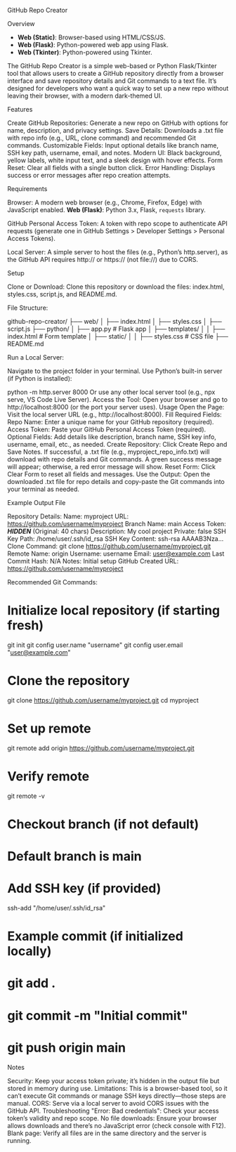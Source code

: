 GitHub Repo Creator

Overview

- **Web (Static)**: Browser-based using HTML/CSS/JS.
- **Web (Flask)**: Python-powered web app using Flask.
 - **Web (Tkinter)**: Python-powered  using Tkinter.

The GitHub Repo Creator is a simple web-based or Python Flask/Tkinter tool that allows users to create a GitHub repository directly from a browser interface and save repository details and Git commands to a text file. It’s designed for developers who want a quick way to set up a new repo without leaving their browser, with a modern dark-themed UI.

Features

Create GitHub Repositories: Generate a new repo on GitHub with options for name, description, and privacy settings.
Save Details: Downloads a .txt file with repo info (e.g., URL, clone command) and recommended Git commands.
Customizable Fields: Input optional details like branch name, SSH key path, username, email, and notes.
Modern UI: Black background, yellow labels, white input text, and a sleek design with hover effects.
Form Reset: Clear all fields with a single button click.
Error Handling: Displays success or error messages after repo creation attempts.

Requirements

Browser: A modern web browser (e.g., Chrome, Firefox, Edge) with JavaScript enabled.
**Web (Flask)**: Python 3.x, Flask, `requests` library.

GitHub Personal Access Token: A token with repo scope to authenticate API requests (generate one in GitHub Settings > Developer Settings > Personal Access Tokens).

Local Server: A simple server to host the files (e.g., Python’s http.server), as the GitHub API requires http:// or https:// (not file://) due to CORS.

Setup

Clone or Download:
Clone this repository or download the files: index.html, styles.css, script.js, and README.md.

File Structure:


github-repo-creator/
├── web/
│   ├── index.html
│   ├── styles.css
│   ├── script.js
├── python/
│   ├── app.py           # Flask app
│   ├── templates/
│   │   ├── index.html  # Form template
│   ├── static/
│   │   ├── styles.css  # CSS file
├── README.md


Run a Local Server:

Navigate to the project folder in your terminal.
Use Python’s built-in server (if Python is installed):


python -m http.server 8000
Or use any other local server tool (e.g., npx serve, VS Code Live Server).
Access the Tool:
Open your browser and go to http://localhost:8000 (or the port your server uses).
Usage
Open the Page:
Visit the local server URL (e.g., http://localhost:8000).
Fill Required Fields:
Repo Name: Enter a unique name for your GitHub repository (required).
Access Token: Paste your GitHub Personal Access Token (required).
Optional Fields:
Add details like description, branch name, SSH key info, username, email, etc., as needed.
Create Repository:
Click Create Repo and Save Notes.
If successful, a .txt file (e.g., myproject_repo_info.txt) will download with repo details and Git commands.
A green success message will appear; otherwise, a red error message will show.
Reset Form:
Click Clear Form to reset all fields and messages.
Use the Output:
Open the downloaded .txt file for repo details and copy-paste the Git commands into your terminal as needed.

Example Output File

Repository Details:
Name: myproject
URL: https://github.com/username/myproject
Branch Name: main
Access Token: ***HIDDEN*** (Original: 40 chars)
Description: My cool project
Private: false
SSH Key Path: /home/user/.ssh/id_rsa
SSH Key Content: ssh-rsa AAAAB3Nza...
Clone Command: git clone https://github.com/username/myproject.git
Remote Name: origin
Username: username
Email: user@example.com
Last Commit Hash: N/A
Notes: Initial setup
GitHub Created URL: https://github.com/username/myproject

Recommended Git Commands:
# Initialize local repository (if starting fresh)
git init
git config user.name "username"
git config user.email "user@example.com"
# Clone the repository
git clone https://github.com/username/myproject.git
cd myproject
# Set up remote
git remote add origin https://github.com/username/myproject.git
# Verify remote
git remote -v
# Checkout branch (if not default)
# Default branch is main
# Add SSH key (if provided)
ssh-add "/home/user/.ssh/id_rsa"
# Example commit (if initialized locally)
# git add .
# git commit -m "Initial commit"
# git push origin main

Notes

Security: Keep your access token private; it’s hidden in the output file but stored in memory during use.
Limitations: This is a browser-based tool, so it can’t execute Git commands or manage SSH keys directly—those steps are manual.
CORS: Serve via a local server to avoid CORS issues with the GitHub API.
Troubleshooting
"Error: Bad credentials": Check your access token’s validity and repo scope.
No file downloads: Ensure your browser allows downloads and there’s no JavaScript error (check console with F12).
Blank page: Verify all files are in the same directory and the server is running.
